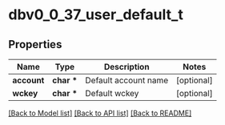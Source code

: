 # dbv0_0_37_user_default_t

## Properties
Name | Type | Description | Notes
------------ | ------------- | ------------- | -------------
**account** | **char \*** | Default account name | [optional] 
**wckey** | **char \*** | Default wckey | [optional] 

[[Back to Model list]](../README.md#documentation-for-models) [[Back to API list]](../README.md#documentation-for-api-endpoints) [[Back to README]](../README.md)


